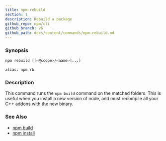 ```yaml
---
title: npm-rebuild
section: 1
description: Rebuild a package
github_repo: npm/cli
github_branch: v6
github_path: docs/content/commands/npm-rebuild.md
---
```


### Synopsis

```bash
npm rebuild [[<@scope>/<name>]...]

alias: npm rb
```

### Description

This command runs the `npm build` command on the matched folders.  This is useful when you install a new version of node, and must recompile all your C++ addons with the new binary.

### See Also

* [npm build](/cli/v6/commands/npm-build)
* [npm install](/cli/v6/commands/npm-install)
